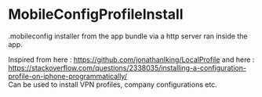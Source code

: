 # MobileConfigProfileInstall
.mobileconfig installer from the app bundle via a http server ran inside the app.



Inspired from here : https://github.com/jonathanlking/LocalProfile and here : https://stackoverflow.com/questions/2338035/installing-a-configuration-profile-on-iphone-programmatically/ <br/>
Can be used to install VPN profiles, company configurations etc.
